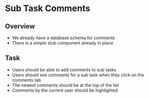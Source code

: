 # Sub Task Comments

## Overview
- We already have a database schema for comments
- There is a simple stub component already in place

## Task
- Users should be able to add comments to sub tasks
- Users should see comments for a sub task when they click on the comments tab
- The newest comments should be at the top of the list
- Comments by the current user should be highlighted